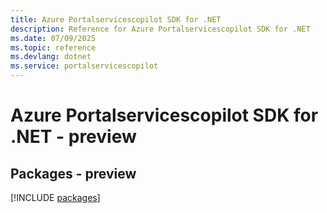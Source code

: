 ```yaml
---
title: Azure Portalservicescopilot SDK for .NET
description: Reference for Azure Portalservicescopilot SDK for .NET
ms.date: 07/09/2025
ms.topic: reference
ms.devlang: dotnet
ms.service: portalservicescopilot
---
```

# Azure Portalservicescopilot SDK for .NET - preview
## Packages - preview
[!INCLUDE [packages](portalservicescopilot-index.md)]
